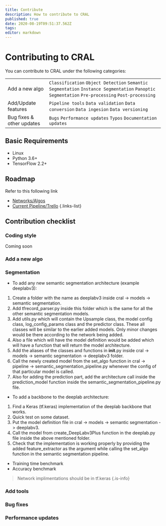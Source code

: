 ```yaml
---
title: Contribute
description: How to contribute to CRAL
published: true
date: 2020-08-19T09:51:37.562Z
tags: 
editor: markdown
---
```


# Contributing to CRAL

You can contribute to CRAL under the following categories:

| | |
|---|---|
| Add a new algo | `Classification` `Object Detection` `Semantic Segmentation` `Instance Segmentation` `Panoptic Segmentation` `Pre-processing` `Post-processing` |
| Add/Update features | `Pipeline tools` `Data validation` `Data conversion` `Data ingesion` `Data versioning` | 
| Bug fixes & other updates | `Bugs` `Performance updates` `Typos` `Documentation updates`|

## Basic Requirements
- Linux
- Python 3.6+
- TensorFlow 2.2+

## Roadmap
Refer to this following link

- [Networks/Algos](https://docs.google.com/spreadsheets/d/e/2PACX-1vRaLketbBCL-9KrqSvEWYt96r3UC-Oof9Negm2oupUveaG1LdP0y-xxn6gemYUW-U_M7i-4M9NA_st8/pubhtml)
- [Current Pipeline/Trello](https://trello.com/b/YbizwO0D/segmind)
{.links-list}

## Contribution checklist
### Coding style
Coming soon

### Add a new algo
### Segmentation
- To add any new semantic segmentation architecture (example deeplabv3):
1. Create a folder with the name as deeplabv3 inside cral -> models -> semantic segmentation.
2. Add tfrecord_parser.py inside this folder which is the same for all the other semantic segmentation models.
3. Add utils.py which will contain the Upsample class, the model config class, log_config_params class and the predictor class. These all classes will be similar to the earlier added models. Only minor changes would be there according to the network being added. 
4. Also a file which will have the model definition would be added which will have a function that will return the model architecture. 
5. Add the aliases of the classes and functions in __init__.py inside cral -> models -> semantic segmentation -> deeplabv3 folder.
6. Call the newly created model from the set_algo function in cral -> pipeline -> semantic_segmentation_pipeline.py whenever the config of that particular model is called. 
7. Also for adding the prediction part, add the architecture call inside the prediction_model function inside the semantic_segmentation_pipeline.py file. 
- To add a backbone to the deeplab architecture:
1. Find a Keras (tf.keras) implementation of the deeplab backbone that works. 
2. Quick test on some dataset.
3. Put the model definition file in cral -> models -> semantic segmentation -> deeplabv3. 
4. Call the model from create_DeepLabv3Plus function in the deeplab.py file  inside the above mentioned folder. 
5. Check that the implementation is working properly by providing the added feature_extractor as the argument while calling the set_algo function in the semantic segmentation pipeline.

- Training time benchmark
- Accuracy benchmark
> Network implimentations should be in tf.keras
{.is-info}

### Add tools

### Bug fixes

### Performance updates


